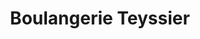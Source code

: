 ---
title: "Boulangerie Teyssier"
url: /montfaucon-en-velay/boulangerie-teyssier/
shop: boulangerie
---